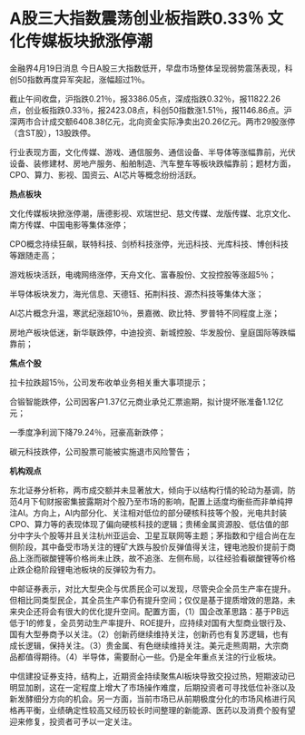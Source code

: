 # A股三大指数震荡创业板指跌0.33％ 文化传媒板块掀涨停潮

金融界4月19日消息 今日A股三大指数低开，早盘市场整体呈现弱势震荡表现，科创50指数再度异军突起，涨幅超过1％。

截止午间收盘，沪指跌0.21％，报3386.05点，深成指跌0.32％，报11822.26点，创业板指跌0.33％，报2423.08点，科创50指数涨1.51％，报1146.86点。沪深两市合计成交额6408.38亿元，北向资金实际净卖出20.26亿元。两市29股涨停（含ST股），13股跌停。

行业表现方面，文化传媒、游戏、通信服务、通信设备、半导体等涨幅靠前，光伏设备、装修建材、房地产服务、船舶制造、汽车整车等板块跌幅靠前；题材方面，CPO、算力、影视、国资云、AI芯片等概念纷纷活跃。

**热点板块**

文化传媒板块掀涨停潮，唐德影视、欢瑞世纪、慈文传媒、龙版传媒、北京文化、南方传媒、中国电影等集体涨停；

CPO概念持续狂飙，联特科技、剑桥科技涨停，光迅科技、光库科技、博创科技等跟随走高；

游戏板块活跃，电魂网络涨停，天舟文化、富春股份、文投控股等涨超5％；

半导体板块发力，海光信息、天德钰、拓荆科技、源杰科技等集体大涨；

AI芯片概念升温，寒武纪涨超10％，景嘉微、欧比特、罗普特不同程度上涨；

房地产板块低迷，新华联跌停，中迪投资、新城控股、华发股份、皇庭国际等跌幅靠前；

**焦点个股**

拉卡拉跌超15％，公司发布收单业务相关重大事项提示；

合锻智能跌停，公司因客户1.37亿元商业承兑汇票逾期，拟计提坏账准备1.12亿元；

一季度净利润下降79.24％，冠豪高新跌停；

碳元科技跌停，公司股票可能被实施退市风险警告；

**机构观点**

东北证券分析称，两市成交额并未显著放大，倾向于以结构行情的轮动为基调，防范4月下旬财报密集披露期对个股乃至市场的影响，配置上适度均衡些而非单纯押注AI。方向上，AI内部分化、关注相对低位的部分硬核科技等个股，光电共封装CPO、算力等的表现体现了偏向硬核科技的逻辑；贵稀金属资源股、低估值的部分中字头个股等并且关注杭州亚运会、卫星互联网等主题；茅指数和宁组合尚在左侧阶段，其中备受市场关注的锂矿大跌与股价反弹值得关注，锂电池股价提前于商品上涨而碳酸锂等价格尚未止跌，故不追涨、左侧布局，以往经验看碳酸锂等价格止跌企稳阶段锂电池板块的反弹较为有力。

中邮证券表示，对比大型央企与优质民企可以发现，尽管央企全员生产率在提升。但相比同类型民企，其全员生产率仍有提升空间；仅仅是基于提质增效的思路，未来央企还将会有很大的优化提升空间。配置方面，（1）国企改革思路：基于PB远低于1的修复，全员劳动生产率提升、ROE提升，应持续对国有大型商业银行及、国有大型券商予以关注。（2）创新药继续维持关注，创新药也有复苏逻辑，也有成长逻辑，保持关注。（3）贵金属、有色继续维持关注。美元走熊周期，大宗商品都值得期待。（4）半导体，需要耐心一些。仍是全年重点关注的行业板块。

中信建投证券支持，结构上，近期资金持续聚焦AI板块导致交投过热，短期波动已明显加剧，这在一定程度上增大了市场操作难度，后期投资者可寻找低位补涨以及新发酵细分方向的机会。另一方面，当前市场已从前期极度分化的市场风格进行风格再平衡，业绩确定性较高又经历较长时间整理的新能源、医药以及消费个股有望迎来修复，投资者可予以一定关注。

